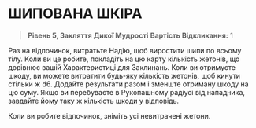 ﻿# ШИПОВАНА ШКІРА

> **Рівень 5, Закляття Дикої Мудрості**
> **Вартість Відкликання:** 1

Раз на відпочинок, витратьте Надію, щоб виростити шипи по всьому тілу. Коли ви це робите, покладіть на цю карту кількість жетонів, що дорівнює вашій Характеристиці для Заклинань. Коли ви отримуєте шкоду, ви можете витратити будь-яку кількість жетонів, щоб кинути стільки ж d6. Додайте результати разом і зменште отриману шкоду на цю суму. Якщо ви перебуваєте в Рукопашному радіусі від нападника, завдайте йому таку ж кількість шкоди у відповідь.

Коли ви робите відпочинок, зніміть усі невитрачені жетони.
